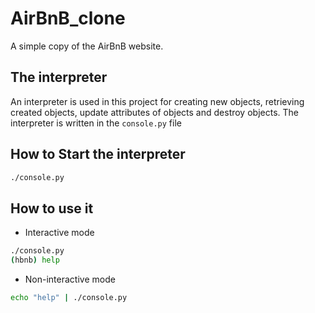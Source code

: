 # AirBnB_clone
A  simple copy of the AirBnB website.

## The interpreter
An interpreter is used in this project for creating new objects, retrieving created objects, update attributes of objects and destroy objects. The interpreter is written in the `console.py` file

## How to Start the interpreter
```sh
./console.py
```

## How to use it
- Interactive mode
```sh
./console.py
(hbnb) help
```
- Non-interactive mode
```sh
echo "help" | ./console.py
```
